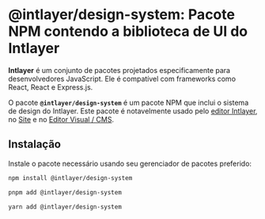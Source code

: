 # @intlayer/design-system: Pacote NPM contendo a biblioteca de UI do Intlayer

**Intlayer** é um conjunto de pacotes projetados especificamente para desenvolvedores JavaScript. Ele é compatível com frameworks como React, React e Express.js.

O pacote **`@intlayer/design-system`** é um pacote NPM que inclui o sistema de design do Intlayer. Este pacote é notavelmente usado pelo [editor Intlayer](https://github.com/aymericzip/intlayer/blob/main/docs/pt/packages/intlayer-editor/index.md), no [Site](https://intlayer.org) e no [Editor Visual / CMS](https://intlayer.org/dashboard).

## Instalação

Instale o pacote necessário usando seu gerenciador de pacotes preferido:

```bash packageManager="npm"
npm install @intlayer/design-system
```

```bash packageManager="pnpm"
pnpm add @intlayer/design-system
```

```bash packageManager="yarn"
yarn add @intlayer/design-system
```
